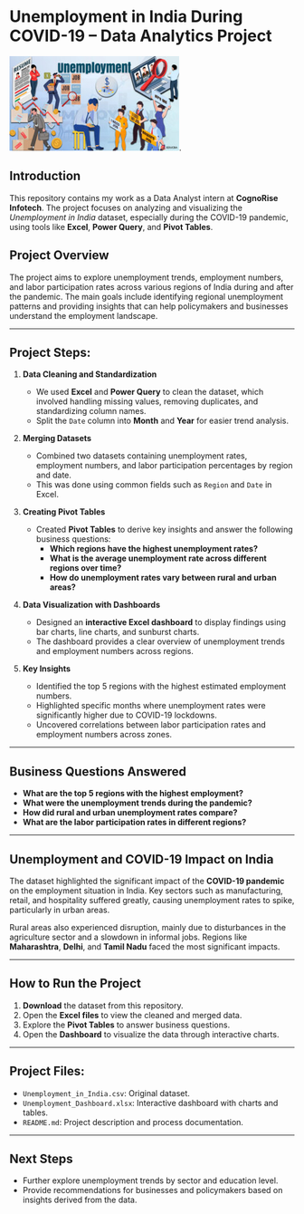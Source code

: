 # Unemployment in India During COVID-19 – Data Analytics Project
![Dashboard Screenshot](https://github.com/Rihana5rose/Images/blob/main/unemployment.jpeg).

## Introduction
This repository contains my work as a Data Analyst intern at **CognoRise Infotech**. The project focuses on analyzing and visualizing the *Unemployment in India* dataset, especially during the COVID-19 pandemic, using tools like **Excel**, **Power Query**, and **Pivot Tables**.

## Project Overview
The project aims to explore unemployment trends, employment numbers, and labor participation rates across various regions of India during and after the pandemic. The main goals include identifying regional unemployment patterns and providing insights that can help policymakers and businesses understand the employment landscape.

---

## Project Steps:

1. **Data Cleaning and Standardization**  
   - We used **Excel** and **Power Query** to clean the dataset, which involved handling missing values, removing duplicates, and standardizing column names.
   - Split the `Date` column into **Month** and **Year** for easier trend analysis.

2. **Merging Datasets**  
   - Combined two datasets containing unemployment rates, employment numbers, and labor participation percentages by region and date.
   - This was done using common fields such as `Region` and `Date` in Excel.

3. **Creating Pivot Tables**  
   - Created **Pivot Tables** to derive key insights and answer the following business questions:
     - **Which regions have the highest unemployment rates?**
     - **What is the average unemployment rate across different regions over time?**
     - **How do unemployment rates vary between rural and urban areas?**

4. **Data Visualization with Dashboards**  
   - Designed an **interactive Excel dashboard** to display findings using bar charts, line charts, and sunburst charts.
   - The dashboard provides a clear overview of unemployment trends and employment numbers across regions.

5. **Key Insights**  
   - Identified the top 5 regions with the highest estimated employment numbers.
   - Highlighted specific months where unemployment rates were significantly higher due to COVID-19 lockdowns.
   - Uncovered correlations between labor participation rates and employment numbers across zones.

---

## Business Questions Answered
- **What are the top 5 regions with the highest employment?**
- **What were the unemployment trends during the pandemic?**
- **How did rural and urban unemployment rates compare?**
- **What are the labor participation rates in different regions?**

---

## Unemployment and COVID-19 Impact on India
The dataset highlighted the significant impact of the **COVID-19 pandemic** on the employment situation in India. Key sectors such as manufacturing, retail, and hospitality suffered greatly, causing unemployment rates to spike, particularly in urban areas.

Rural areas also experienced disruption, mainly due to disturbances in the agriculture sector and a slowdown in informal jobs. Regions like **Maharashtra**, **Delhi**, and **Tamil Nadu** faced the most significant impacts.

---

## How to Run the Project
1. **Download** the dataset from this repository.
2. Open the **Excel files** to view the cleaned and merged data.
3. Explore the **Pivot Tables** to answer business questions.
4. Open the **Dashboard** to visualize the data through interactive charts.

---

## Project Files:
- `Unemployment_in_India.csv`: Original dataset.
- `Unemployment_Dashboard.xlsx`: Interactive dashboard with charts and tables.
- `README.md`: Project description and process documentation.

---

## Next Steps
- Further explore unemployment trends by sector and education level.
- Provide recommendations for businesses and policymakers based on insights derived from the data.
